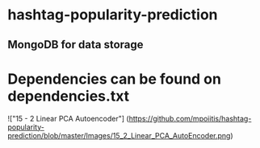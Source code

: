 # hashtag-popularity-prediction

## MongoDB for data storage

# Dependencies can be found on dependencies.txt

!["15 - 2 Linear PCA Autoencoder"] (https://github.com/mpoiitis/hashtag-popularity-prediction/blob/master/Images/15_2_Linear_PCA_AutoEncoder.png)
